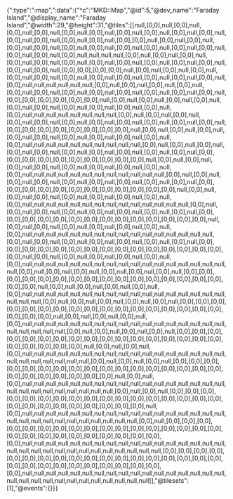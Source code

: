 {":type":":map",":data":{"^c":"MKD::Map","@id":5,"@dev_name":"Faraday Island","@display_name":"Faraday Island","@width":29,"@height":31,"@tiles":[[null,[0,0],null,[0,0],null,[0,0],null,[0,0],null,[0,0],null,[0,0],null,[0,0],null,[0,0],null,[0,0],null,[0,0],null,[0,0],null,[0,0],null,[0,0],null,[0,0],null,[0,0],[0,0],null,[0,0],null,[0,0],null,[0,0],null,[0,0],null,[0,0],null,[0,0],null,[0,0],null,[0,0],null,[0,0],null,[0,0],null,[0,0],null,[0,0],null,[0,0],null,null,null,null,[0,0],null,[0,0],null,[0,0],null,[0,0],null,[0,0],null,[0,0],null,[0,0],null,[0,0],null,[0,0],null,[0,0],null,[0,0],null,[0,0],null,[0,0],null,[0,0],[0,0],[0,0],[0,0],null,[0,0],null,[0,0],null,[0,0],null,[0,0],null,[0,0],null,[0,0],null,[0,0],null,[0,0],null,[0,0],null,[0,0],null,[0,0],null,[0,0],null,null,null,null,null,null,[0,0],null,[0,0],null,[0,0],null,[0,0],null,[0,0],null,[0,0],null,[0,0],null,[0,0],null,[0,0],null,[0,0],null,[0,0],null,[0,0],null,[0,0],[0,0],[0,0],[0,0],[0,0],[0,0],null,[0,0],null,[0,0],null,[0,0],null,[0,0],null,[0,0],null,[0,0],null,[0,0],null,[0,0],null,[0,0],null,[0,0],null,[0,0],null,null,null,null,null,null,null,null,[0,0],null,[0,0],null,[0,0],null,[0,0],null,[0,0],null,[0,0],null,[0,0],null,[0,0],null,[0,0],null,[0,0],null,[0,0],null,[0,0],[0,0],[0,0],[0,0],[0,0],[0,0],[0,0],[0,0],null,[0,0],null,[0,0],null,[0,0],null,[0,0],null,[0,0],null,[0,0],null,[0,0],null,[0,0],null,[0,0],null,[0,0],null,null,null,null,null,null,null,null,null,null,[0,0],null,[0,0],null,[0,0],null,[0,0],null,[0,0],null,[0,0],null,[0,0],null,[0,0],null,[0,0],null,[0,0],null,[0,0],[0,0],[0,0],[0,0],[0,0],[0,0],[0,0],[0,0],[0,0],[0,0],null,[0,0],null,[0,0],null,[0,0],null,[0,0],null,[0,0],null,[0,0],null,[0,0],null,[0,0],null,[0,0],null,null,null,null,null,null,null,null,null,null,null,null,[0,0],null,[0,0],null,[0,0],null,[0,0],null,[0,0],null,[0,0],null,[0,0],null,[0,0],null,[0,0],null,[0,0],[0,0],[0,0],[0,0],[0,0],[0,0],[0,0],[0,0],[0,0],[0,0],[0,0],[0,0],null,[0,0],null,[0,0],null,[0,0],null,[0,0],null,[0,0],null,[0,0],null,[0,0],null,[0,0],null,null,null,null,null,null,null,null,null,null,null,null,null,null,[0,0],null,[0,0],null,[0,0],null,[0,0],null,[0,0],null,[0,0],null,[0,0],null,[0,0],null,[0,0],[0,0],[0,0],[0,0],[0,0],[0,0],[0,0],[0,0],[0,0],[0,0],[0,0],[0,0],[0,0],[0,0],null,[0,0],null,[0,0],null,[0,0],null,[0,0],null,[0,0],null,[0,0],null,[0,0],null,null,null,null,null,null,null,null,null,null,null,null,null,null,null,null,[0,0],null,[0,0],null,[0,0],null,[0,0],null,[0,0],null,[0,0],null,[0,0],null,[0,0],[0,0],[0,0],[0,0],[0,0],[0,0],[0,0],[0,0],[0,0],[0,0],[0,0],[0,0],[0,0],[0,0],[0,0],[0,0],null,[0,0],null,[0,0],null,[0,0],null,[0,0],null,[0,0],null,[0,0],null,null,null,null,null,null,null,null,null,null,null,null,null,null,null,null,null,null,[0,0],null,[0,0],null,[0,0],null,[0,0],null,[0,0],null,[0,0],null,[0,0],[0,0],[0,0],[0,0],[0,0],[0,0],[0,0],[0,0],[0,0],[0,0],[0,0],[0,0],[0,0],[0,0],[0,0],[0,0],[0,0],[0,0],null,[0,0],null,[0,0],null,[0,0],null,[0,0],null,[0,0],null,null,null,null,null,null,null,null,null,null,null,null,null,null,null,null,null,null,null,null,[0,0],null,[0,0],null,[0,0],null,[0,0],null,[0,0],null,[0,0],[0,0],[0,0],[0,0],[0,0],[0,0],[0,0],[0,0],[0,0],[0,0],[0,0],[0,0],[0,0],[0,0],[0,0],[0,0],[0,0],[0,0],[0,0],[0,0],null,[0,0],null,[0,0],null,[0,0],null,[0,0],null,null,null,null,null,null,null,null,null,null,null,null,null,null,null,null,null,null,null,null,null,null,[0,0],null,[0,0],null,[0,0],null,[0,0],null,[0,0],[0,0],[0,0],[0,0],[0,0],[0,0],[0,0],[0,0],[0,0],[0,0],[0,0],[0,0],[0,0],[0,0],[0,0],[0,0],[0,0],[0,0],[0,0],[0,0],[0,0],[0,0],null,[0,0],null,[0,0],null,[0,0],null,null,null,null,null,null,null,null,null,null,null,null,null,null,null,null,null,null,null,null,null,null,null,null,[0,0],null,[0,0],null,[0,0],null,[0,0],[0,0],[0,0],[0,0],[0,0],[0,0],[0,0],[0,0],[0,0],[0,0],[0,0],[0,0],[0,0],[0,0],[0,0],[0,0],[0,0],[0,0],[0,0],[0,0],[0,0],[0,0],[0,0],[0,0],null,[0,0],null,[0,0],null,null,null,null,null,null,null,null,null,null,null,null,null,null,null,null,null,null,null,null,null,null,null,null,null,null,[0,0],null,[0,0],null,[0,0],[0,0],[0,0],[0,0],[0,0],[0,0],[0,0],[0,0],[0,0],[0,0],[0,0],[0,0],[0,0],[0,0],[0,0],[0,0],[0,0],[0,0],[0,0],[0,0],[0,0],[0,0],[0,0],[0,0],[0,0],[0,0],null,[0,0],null,null,null,null,null,null,null,null,null,null,null,null,null,null,null,null,null,null,null,null,null,null,null,null,null,null,null,null,[0,0],null,[0,0],[0,0],[0,0],[0,0],[0,0],[0,0],[0,0],[0,0],[0,0],[0,0],[0,0],[0,0],[0,0],[0,0],[0,0],[0,0],[0,0],[0,0],[0,0],[0,0],[0,0],[0,0],[0,0],[0,0],[0,0],[0,0],[0,0],[0,0],null,null,null,null,null,null,null,null,null,null,null,null,null,null,null,null,null,null,null,null,null,null,null,null,null,null,null,null,null,null,[0,0],[0,0],[0,0],[0,0],[0,0],[0,0],[0,0],[0,0],[0,0],[0,0],[0,0],[0,0],[0,0],[0,0],[0,0],[0,0],[0,0],[0,0],[0,0],[0,0],[0,0],[0,0],[0,0],[0,0],[0,0],[0,0],[0,0],[0,0],[0,0],null,null,null,null,null,null,null,null,null,null,null,null,null,null,null,null,null,null,null,null,null,null,null,null,null,null,null,null,null]],"@tilesets":[1],"@events":{}}}